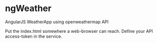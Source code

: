 # ngWeather
AngularJS WeatherApp using openweathermap API

Put the index.html somewhere a web-browser can reach.
Define your API access-token in the service.
